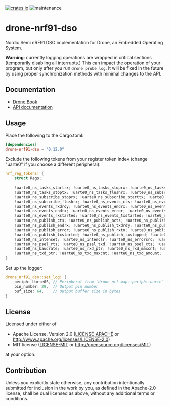 [![crates.io](https://img.shields.io/crates/v/drone-nrf91-dso.svg)](https://crates.io/crates/drone-nrf91-dso)
![maintenance](https://img.shields.io/badge/maintenance-actively--developed-brightgreen.svg)

# drone-nrf91-dso

Nordic Semi nRF91 DSO implementation for Drone, an Embedded Operating System.

**Warning**: currently logging operations are wrapped in critical sections
(temporarily disabling all interrupts.) This can impact the operation of
your program, but only after you run `drone probe log`. It will be fixed in
the future by using proper synchronization methods with minimal changes to
the API.

## Documentation

- [Drone Book](https://book.drone-os.com/)
- [API documentation](https://api.drone-os.com/drone-nrf91-dso/0.12/)

## Usage

Place the following to the Cargo.toml:

```toml
[dependencies]
drone-nrf91-dso = "0.12.0"
```

Exclude the following tokens from your register token index (change "uarte0"
if you choose a different peripheral):

```rust
nrf_reg_tokens! {
    struct Regs;

    !uarte0_ns_tasks_startrx; !uarte0_ns_tasks_stoprx; !uarte0_ns_tasks_starttx;
    !uarte0_ns_tasks_stoptx; !uarte0_ns_tasks_flushrx; !uarte0_ns_subscribe_startrx;
    !uarte0_ns_subscribe_stoprx; !uarte0_ns_subscribe_starttx; !uarte0_ns_subscribe_stoptx;
    !uarte0_ns_subscribe_flushrx; !uarte0_ns_events_cts; !uarte0_ns_events_ncts;
    !uarte0_ns_events_rxdrdy; !uarte0_ns_events_endrx; !uarte0_ns_events_txdrdy;
    !uarte0_ns_events_endtx; !uarte0_ns_events_error; !uarte0_ns_events_rxto;
    !uarte0_ns_events_rxstarted; !uarte0_ns_events_txstarted; !uarte0_ns_events_txstopped;
    !uarte0_ns_publish_cts; !uarte0_ns_publish_ncts; !uarte0_ns_publish_rxdrdy;
    !uarte0_ns_publish_endrx; !uarte0_ns_publish_txdrdy; !uarte0_ns_publish_endtx;
    !uarte0_ns_publish_error; !uarte0_ns_publish_rxto; !uarte0_ns_publish_rxstarted;
    !uarte0_ns_publish_txstarted; !uarte0_ns_publish_txstopped; !uarte0_ns_shorts; !uarte0_ns_inten;
    !uarte0_ns_intenset; !uarte0_ns_intenclr; !uarte0_ns_errorsrc; !uarte0_ns_enable;
    !uarte0_ns_psel_rts; !uarte0_ns_psel_txd; !uarte0_ns_psel_cts; !uarte0_ns_psel_rxd;
    !uarte0_ns_baudrate; !uarte0_ns_rxd_ptr; !uarte0_ns_rxd_maxcnt; !uarte0_ns_rxd_amount;
    !uarte0_ns_txd_ptr; !uarte0_ns_txd_maxcnt; !uarte0_ns_txd_amount; !uarte0_ns_config;
}
```

Set up the logger:

```rust
drone_nrf91_dso::set_log! {
    periph: Uarte0S, // Peripheral from `drone_nrf_map::periph::uarte`
    pin_number: 29,  // Output pin number
    buf_size: 64,    // Output buffer size in bytes
}
```

## License

Licensed under either of

 * Apache License, Version 2.0
   ([LICENSE-APACHE](LICENSE-APACHE) or http://www.apache.org/licenses/LICENSE-2.0)
 * MIT license
   ([LICENSE-MIT](LICENSE-MIT) or http://opensource.org/licenses/MIT)

at your option.

## Contribution

Unless you explicitly state otherwise, any contribution intentionally submitted
for inclusion in the work by you, as defined in the Apache-2.0 license, shall be
dual licensed as above, without any additional terms or conditions.

